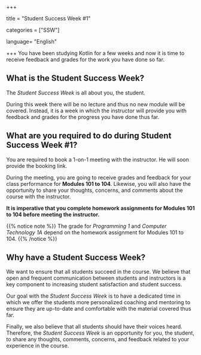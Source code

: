 +++

title = "Student Success Week #1"

categories = ["SSW"]

language= "English"

+++
You have been studying Kotlin for a few weeks and now it is time to receive feedback and grades for the work you have done so far.

## What is the Student Success Week?
The *Student Success Week* is all about you, the student. 

During this week there will be no lecture and thus no new module will be covered. Instead, it is a week in which the instructor will provide you with feedback and grades for the progress you have done thus far.

## What are you required to do during Student Success Week #1?
You are required to book a 1-on-1 meeting with the instructor. He will soon provide the booking link.

During the meeting, you are going to receive grades and feedback for your class performance for **Modules 101 to 104**. Likewise, you will also have the opportunity to share your thoughts, concerns, and comments about the course with the instructor.

**It is imperative that you complete homework assignments for Modules 101 to 104 before meeting the instructor.**

{{% notice note %}}
The grade for *Programming 1* and *Computer Technology 1A* depend on the homework assignment for Modules 101 to 104.
{{% /notice %}}

## Why have a Student Success Week?
We want to ensure that all students succeed in the course. We believe that open and frequent communication between students and instructors is a key component to increasing student satisfaction and student success.

Our goal with the *Student Success Week* is to have a dedicated time in which we offer the students more personalized coaching and mentoring to ensure they are up-to-date and comfortable with the material covered thus far.

Finally, we also believe that all students should have their voices heard. Therefore, the *Student Success Week* is an opportunity for you, the student, to share any thoughts, comments, concerns, and feedback related to your experience in the course.
